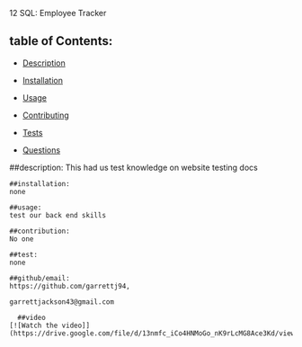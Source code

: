  12 SQL: Employee Tracker

## table of Contents:
  - [Description](#description)
  - [Installation](#installation)
  - [Usage](#usage)

  - [Contributing](#contributing)
  - [Tests](#tests)
  - [Questions](#questions)
  
  ##description:
    This had us test knowledge on website testing docs

    ##installation:
    none

    ##usage:
    test our back end skills

    ##contribution:
    No one

    ##test:
    none 

    ##github/email:  
    https://github.com/garrettj94, 
    
    garrettjackson43@gmail.com

      ##video
    [![Watch the video]](https://drive.google.com/file/d/13nmfc_iCo4HNMoGo_nK9rLcMG8Ace3Kd/view)
    




